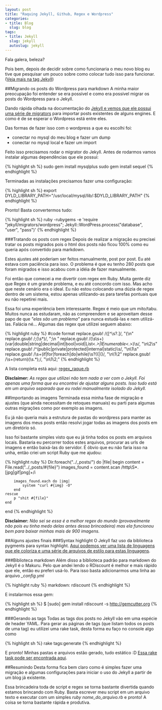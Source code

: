 ```yaml
--- 
layout: post
title: "Raquing Jekyll, Github, Regex e Wordpress"
categories: 
- title: Blog
  slug: blog
tags:
- title: Jekyll
  slug: jekyll
  autoslug: jekyll
---
```

Fala galera, beleza?

Pois bem, depois de decidir sobre como funcionaria o meu novo blog eu tive que pesquisar um pouco sobre como colocar tudo isso para funcionar. ([Veja mais na tag Jekyll][tag-jekyll])

##Migrando os posts do Wordpress para markdown
A minha maior preocupação foi entender se era possível e como era possível migrar os posts do Wordpress para o Jekyll. 

Dando rápida olhada na documentação do [Jekyll e vemos que ele possui uma série de migrators][migrators] para importar posts existentes de alguns engines. E como é de se esperar o Wordpress está entre eles.

Das formas de fazer isso com o wordpress a que eu escolhi foi:

- conectar no mysql do meu blog e fazer um dump
- conectar no mysql local e fazer um import

Feito isso precisamos rodar o migrator do Jekyll. Antes de rodarmos vamos instalar algumas dependências que ele possui:

{% highlight sh %}
sudo gem install mysqlplus
sudo gem install sequel 
{% endhighlight %}

Terminadas as instalações precisamos fazer uma configuração:

{% highlight sh %}
export DYLD_LIBRARY_PATH="/usr/local/mysql/lib/:$DYLD_LIBRARY_PATH"
{% endhighlight %}

Pronto! Basta convertermos tudo:

{% highlight sh %}
ruby -rubygems -e 'require "jekyll/migrators/wordpress"; Jekyll::WordPress.process("database", "user", "pass")'
{% endhighlight %}

###Tratando os posts com regex
Depois de realizar a migração eu precisei tratar os posts migrados pois o html dos posts não ficou 100% como eu queria após convertido para markdown.

Estes ajustes até poderiam ser feitos manualmente, post por post. Eu até estava com paciência para isso. O problema é que eu tenho 280 posts que foram migrados e isso acabou com a idéia de fazer manualmente.

Foi então que comecei a me divertir com regex em Ruby. Muita gente diz que Regex é um grande problema, e eu até concordo com isso. Mas acho que neste cenário era o ideal. Eu não estou colocando uma dúzia de regex dentro de um sistema, estou apenas utilizando-as para tarefas pontuais que eu não repetirei mais.

Essa foi uma experiência bem interessante. Regex é meio que um mito/tabu. Muitos nunca as estudaram, não as compreendem e se aproveitam desse papo de que *"elas são um problema"* para nunca estudá-las e nem utilizá-las. Falácia né…
Algumas das regex que utilizei seguem abaixo:

{% highlight ruby %}
#code format
replace.gsub! /{[^\s?\.]/, "{\n"
replace.gsub! /;(\s*)/, ";\n    "
replace.gsub! /(\s\s+)(var|double|string|decimal|int|bool|void|List<.*>|IEnumerable<.*>)\s/, "\n\\2\s"
replace.gsub! /^(public|private|protected|internal|static)\s/, "\n\\1\s"
replace.gsub! /\s+(if|for|foreach|do|while)\s?({|\()/, "\n\\1\\2"
replace.gsub! /\s+(return)(\s.*);/, "\n\\1\\2;"
{% endhighlight %}

A lista completa está aqui: [regex_raque.rb][regex]

**Disclaimer:** *As regex que utilizei não tem nada a ver com o Jekyll. Foi apenas uma forma que eu encontrei de ajustar alguns posts. Isso tudo está em um arquivo separado que eu rodei manualmente isolado do Jekyll.*


##Importando as imagens 
Terminada essa minha fase de migração e ajustes (que ainda necessitam de retoques manuais) eu parti para algumas outras migrações como por exemplo as imagens.

Eu já não queria mais a estrutura de pastas do wordpress para manter as imagens dos meus posts então resolvi jogar todas as imagens dos posts em um diretório só.

Isso foi bastante simples visto que eu já tinha todos os posts em arquivos locais. Bastaria eu percorrer todos estes arquivos, procurar as urls de imagens e então baixá-las do servidor. É óbvio que eu não faria isso na unha, então criei um script Ruby que me ajudou:

{% highlight ruby %}
Dir.foreach("../_posts/") do |file|
	begin
		content  = File.read("../_posts/#{file}")
		images_found = content.scan /http\S*\.[jpg|gif|png]+/i

		images_found.each do |img|
			system "curl #{img} -O"
		end
	rescue
		p "shit #{file}"
	end
end
{% endhighlight %}

**Disclaimer:** *Não sei se essa é a melhor regex do mundo (provavelmente não pois eu tinha medo delas antes dessa brincadeira) mas ela funcionou bem para baixar minhas mais de 900 imagens.*

##Alguns ajustes finais
###Syntax highlight
O Jekyll faz uso da biblioteca pygments para syntax highlight. [Aqui podemos ver uma lista de linguagens que ele coloriza e uma série de arquivos de estilo para estas linguagens][pygments-list].

###Biblioteca markdown
Além disso a biblioteca padrão para markdown do Jekyll é o Makuru. Pelo que andei lendo o RDiscount é melhor e mais rápido que ele, então eu preferi usá-lo.
Para isso basta adicionarmos uma linha ao arquivo *_config.yml*

{% highlight ruby %}
markdown: rdiscount
{% endhighlight %}

E instalarmos essa gem:

{% highlight sh %}
$ [sudo] gem install rdiscount -s http://gemcutter.org
{% endhighlight %}

###Gerando as tags
Todas as tags dos posts no Jekyll vão em uma espécie de header YAML. Para gerar as páginas de tags (que listam todos os posts de uma tag) eu utilizei uma rake task, desta forma eu faço no console algo como

{% highlight sh %}
rake tags:generate
{% endhighlight %}

E pronto! Minhas pastas e arquivos estão gerado, tudo estático :D
[Essa rake task pode ser encontrada aqui][rakefile].

##Resumindo
Desta forma fica bem claro como é simples fazer uma migração e algumas configurações para iniciar o uso do Jekyll a partir de um blog já existente.

Essa brincadeira toda de script e regex se torna bastante divertida quando estamos brincando com Ruby. Basta escrever meu script em um arquivo texto e executar com um simples _ruby nome_do_arquivo.rb_ e pronto! A coisa se torna bastante rápida e produtiva.

[migrators]:https://github.com/mojombo/jekyll/wiki/blog-migrations
[regex]:https://github.com/vquaiato/vquaiato.github.com/blob/master/_raquer_scripts/regex_raque.rb
[pygments-list]:http://pygments.org/demo/
[rakefile]:https://github.com/vquaiato/vquaiato.github.com/blob/master/Rakefile
[tag-jekyll]:http://viniciusquaiato.com/tags/jekyll